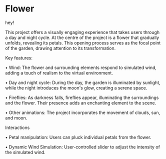 # Flower
hey!

This project offers a visually engaging experience that takes users through a day and night cycle. At the centre of the project is a flower that gradually unfolds, revealing its petals. This opening process serves as the focal point of the garden, drawing attention to its transformation.


Key features:

•	Wind: The flower and surrounding elements respond to simulated wind, adding a touch of realism to the virtual environment.

•	Day and night cycle: During the day, the garden is illuminated by sunlight, while the night introduces the moon's glow, creating a serene space.

•	Fireflies: As darkness falls, fireflies appear, illuminating the surroundings and the flower. Their presence adds an enchanting element to the scene.

•	Other animations: The project incorporates the movement of clouds, sun, and moon.



Interactions

•	Petal manipulation: Users can pluck individual petals from the flower.

•	Dynamic Wind Simulation: User-controlled slider to adjust the intensity of the simulated wind.
